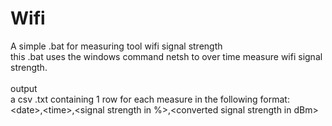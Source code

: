 # Wifi
A simple .bat for measuring tool wifi signal strength<br>
this .bat uses the windows command netsh to over time measure wifi signal strength.<br>
<br>
output<br>
a csv .txt containing 1 row for each measure in the following format:<br>
&lt;date&gt;,&lt;time&gt;,&lt;signal strength in %&gt;,&lt;converted signal strength in dBm&gt;<br>


